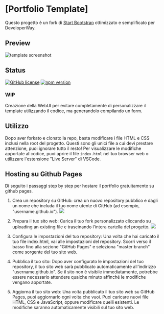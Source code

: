 

# [Portfolio Template]

Questo progetto è un fork di [Start Bootstrap](https://github.com/StartBootstrap/startbootstrap-resume/) ottimizzato e semplificato per DeveloperWay.

## Preview

![template screenshot](https://i.ibb.co/hXLd6rj/Screenshot-2023-05-01-120815.png)

## Status

[![GitHub license](https://img.shields.io/badge/license-MIT-blue.svg)](https://raw.githubusercontent.com/StartBootstrap/startbootstrap-resume/master/LICENSE)
[![npm version](https://img.shields.io/npm/v/startbootstrap-resume.svg)](https://www.npmjs.com/package/startbootstrap-resume)
### WIP
Creazione della WebUI per evitare completamente di personalizzare il template utilizzando il codice, ma generandolo compilando un form.

## Utilizzo

Dopo aver forkato e clonato la repo, basta modificare i file HTML e CSS inclusi nella root del progetto. Questi sono gli unici file a cui devi prestare attenzione, puoi ignorare tutto il resto! Per visualizzare le modifiche apportate al codice, puoi aprire il file `index.html` nel tuo browser web o utilizzare l'estensione "Live Server" di VSCode.

## Hosting su Github Pages
Di seguito i passaggi step by step per hostare il portfolio gratuitamente su github pages.

1.  Crea un repository su GitHub: crea un nuovo repository pubblico e dagli un nome che includa il tuo nome utente di GitHub (ad esempio, "username.github.io").
    ![](https://i.ibb.co/61jjNt9/Screenshot-2023-05-01-123127.png)
2.  Prepara il tuo sito web: Carica il tuo fork personalizzato cliccando su uploading an existing file e trascinando l'intera cartella del progetto.
    ![](https://i.ibb.co/M8Kgd8T/Screenshot-2023-05-01-123504.png)
3.  Configura le impostazioni del tuo repository: Una volta che hai caricato il tuo file index.html, vai alle impostazioni del repository. Scorri verso il basso fino alla sezione "GitHub Pages" e seleziona "master branch" come sorgente del tuo sito web.
    
4.  Pubblica il tuo sito: Dopo aver configurato le impostazioni del tuo repository, il tuo sito web sarà pubblicato automaticamente all'indirizzo "username.github.io". Se il sito non è visibile immediatamente, potrebbe essere necessario attendere qualche minuto affinché le modifiche vengano apportate.
    
5.  Aggiorna il tuo sito web: Una volta pubblicato il tuo sito web su GitHub Pages, puoi aggiornarlo ogni volta che vuoi. Puoi caricare nuovi file HTML, CSS e JavaScript, oppure modificare quelli esistenti. Le modifiche saranno automaticamente visibili sul tuo sito web.
